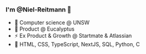 ### I'm @Niel-Reitmann 👋

- 🔭 Computer science @ UNSW
- 📍 Product @ Eucalyptus
- ⚡ Ex Product & Growth @ Startmate & Atlassian
- 🌱 HTML, CSS, TypeScript, NextJS, SQL, Python, C
